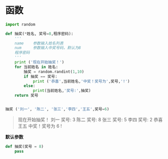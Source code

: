 # 函数

```python
import random

def 抽奖(*姓名, 奖号=8,程序密码):
    '''
    name    参数输入姓名列表
    num     参数输入中奖号码，默认为8
    程序密码
    '''
    print ('现在开始抽奖！')
    for 当前姓名 in 姓名:
        抽奖 = random.randint(1,10)
        if 抽奖 == 奖号:
            print ('恭喜',当前姓名,'中奖！奖号为',奖号,'!')
        else:
            print(当前姓名,'奖号:',抽奖)
    return 奖号


抽奖 ('刘一', '陈二', '张三','李四','王五',奖号=6)
```
> 现在开始抽奖！
刘一 奖号: 3
陈二 奖号: 8
张三 奖号: 5
李四 奖号: 2
恭喜 王五 中奖！奖号为 6 !

**默认参数**
```python
def 抽奖(奖号 = 8)
    pass
```
